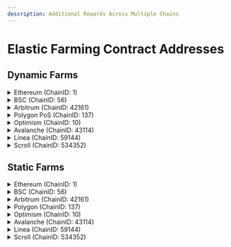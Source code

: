 ```yaml
---
description: Additional Rewards Across Multiple Chains
---
```


# Elastic Farming Contract Addresses

## Dynamic Farms

<details>

<summary>Ethereum (ChainID: 1)</summary>

* **KyberSwapElasticLM**: [`0x7D5ba536ab244aAA1EA42aB88428847F25E3E676`](https://etherscan.io/address/0x7D5ba536ab244aAA1EA42aB88428847F25E3E676)&#x20;
* **KSElasticLMHelper**: [`0x35BE3F4fd8239A35a7F120756D4D69e5C5e10870`](https://etherscan.io/address/0x35BE3F4fd8239A35a7F120756D4D69e5C5e10870)

</details>

<details>

<summary>BSC (ChainID: 56)</summary>

* **KyberSwapElasticLM**: [`0x7D5ba536ab244aAA1EA42aB88428847F25E3E676`](https://bscscan.com/address/0x7D5ba536ab244aAA1EA42aB88428847F25E3E676)&#x20;
* **KSElasticLMHelper**: [`0x35BE3F4fd8239A35a7F120756D4D69e5C5e10870`](https://bscscan.com/address/0x35BE3F4fd8239A35a7F120756D4D69e5C5e10870)

</details>

<details>

<summary>Arbitrum (ChainID: 42161)</summary>

* **KyberSwapElasticLM**: [`0x7D5ba536ab244aAA1EA42aB88428847F25E3E676`](https://arbiscan.io/address/0x7D5ba536ab244aAA1EA42aB88428847F25E3E676)&#x20;
* **KSElasticLMHelper**: [`0x35BE3F4fd8239A35a7F120756D4D69e5C5e10870`](https://arbiscan.io/address/0x35BE3F4fd8239A35a7F120756D4D69e5C5e10870)

</details>

<details>

<summary>Polygon PoS (ChainID: 137)</summary>

* **KyberSwapElasticLM**: [`0x7D5ba536ab244aAA1EA42aB88428847F25E3E676`](https://polygonscan.com/address/0x7D5ba536ab244aAA1EA42aB88428847F25E3E676)&#x20;
* **KSElasticLMHelper**: [`0x35BE3F4fd8239A35a7F120756D4D69e5C5e10870`](https://polygonscan.com/address/0x35BE3F4fd8239A35a7F120756D4D69e5C5e10870)

</details>

<details>

<summary>Optimism (ChainID: 10)</summary>

* **KyberSwapElasticLM**: [`0x7D5ba536ab244aAA1EA42aB88428847F25E3E676`](https://optimistic.etherscan.io/address/0x7d5ba536ab244aaa1ea42ab88428847f25e3e676)&#x20;
* **KSElasticLMHelper**: [`0x35BE3F4fd8239A35a7F120756D4D69e5C5e10870`](https://optimistic.etherscan.io/address/0x35BE3F4fd8239A35a7F120756D4D69e5C5e10870)

</details>

<details>

<summary>Avalanche (ChainID: 43114)</summary>

* **KyberSwapElasticLM**: [`0x7D5ba536ab244aAA1EA42aB88428847F25E3E676`](https://avascan.info/blockchain/all/address/0x7D5ba536ab244aAA1EA42aB88428847F25E3E676)&#x20;
* **KSElasticLMHelper**: [`0x35BE3F4fd8239A35a7F120756D4D69e5C5e10870`](https://avascan.info/blockchain/all/address/0x35BE3F4fd8239A35a7F120756D4D69e5C5e10870)

</details>

<details>

<summary>Linea (ChainID: 59144)</summary>

* **KyberSwapElasticLM**: [`0x7D5ba536ab244aAA1EA42aB88428847F25E3E676`](https://explorer.linea.build/address/0x7D5ba536ab244aAA1EA42aB88428847F25E3E676)
* **KSElasticLMHelper**: [`0x6AFeb9EDd6Cf44fA8E89b1eee28284e6dD7705C8`](https://explorer.linea.build/address/0x6AFeb9EDd6Cf44fA8E89b1eee28284e6dD7705C8)

</details>

<details>

<summary>Scroll (ChainID: 534352)</summary>

* **KyberSwapElasticLM**: [`0x7D5ba536ab244aAA1EA42aB88428847F25E3E676`](https://scrollscan.com/address/0x7D5ba536ab244aAA1EA42aB88428847F25E3E676)&#x20;
* **KSElasticLMHelper**: [`0x35BE3F4fd8239A35a7F120756D4D69e5C5e10870`](https://scrollscan.com/address/0x6AFeb9EDd6Cf44fA8E89b1eee28284e6dD7705C8)

</details>

## Static Farms

<details>

<summary>Ethereum (ChainID: 1)</summary>

* **KSElasticLMV2 (v1.1.3):** [`0xf2BcDf38baA52F6b0C1Db5B025DfFf01Ae1d6dBd`](https://etherscan.io/address/0xf2BcDf38baA52F6b0C1Db5B025DfFf01Ae1d6dBd)
* **KSElasticLMV2 (v1.1.1 - FRAX Farms):** [`0x3D6AfE2fB73fFEd2E3dD00c501A174554e147a43`](https://etherscan.io/address/0x3D6AfE2fB73fFEd2E3dD00c501A174554e147a43)
* **KSElasticLMV2 (v1.1.0)**: [`0xA70a1Ad0F91c52c79e177c5A18a7C9E1C4360e0e`](https://etherscan.io/address/0xA70a1Ad0F91c52c79e177c5A18a7C9E1C4360e0e)
* **KSElasticLMHelper**: [`0x6AFeb9EDd6Cf44fA8E89b1eee28284e6dD7705C8`](https://etherscan.io/address/0x6AFeb9EDd6Cf44fA8E89b1eee28284e6dD7705C8)

</details>

<details>

<summary>BSC (ChainID: 56)</summary>

* **KSElasticLMV2 (v1.1.0)**: [`0xE44ec65521B85612fa7BC45d842645Fb4B690E4b`](https://bscscan.com/address/0xE44ec65521B85612fa7BC45d842645Fb4B690E4b)
* **KSElasticLMHelper**: [`0x6AFeb9EDd6Cf44fA8E89b1eee28284e6dD7705C8`](https://bscscan.com/address/0x6AFeb9EDd6Cf44fA8E89b1eee28284e6dD7705C8)

</details>

<details>

<summary>Arbitrum (ChainID: 42161)</summary>

* **KSElasticLMV2 (v1.1.1):** [`0xf2BcDf38baA52F6b0C1Db5B025DfFf01Ae1d6dBd`](https://arbiscan.io/address/0xf2BcDf38baA52F6b0C1Db5B025DfFf01Ae1d6dBd)
* **KSElasticLMV2 (v1.1.1 - FRAX Farms):** [`0x3D6AfE2fB73fFEd2E3dD00c501A174554e147a43`](https://arbiscan.io/address/0x3D6AfE2fB73fFEd2E3dD00c501A174554e147a43)
* **KSElasticLMV2 (v1.1.0)**: [`0xA70a1Ad0F91c52c79e177c5A18a7C9E1C4360e0e`](https://arbiscan.io/address/0xA70a1Ad0F91c52c79e177c5A18a7C9E1C4360e0e)&#x20;
* **KSElasticLMV2 (v1.0.0)**: [`0xE44ec65521B85612fa7BC45d842645Fb4B690E4b`](https://arbiscan.io/address/0xE44ec65521B85612fa7BC45d842645Fb4B690E4b)&#x20;
* **KSElasticLMHelper**: [`0x6AFeb9EDd6Cf44fA8E89b1eee28284e6dD7705C8`](https://arbiscan.io/address/0x6AFeb9EDd6Cf44fA8E89b1eee28284e6dD7705C8)

</details>

<details>

<summary>Polygon (ChainID: 137)</summary>

* **KSElasticLMV2 (v1.1.1):** [`0xf2BcDf38baA52F6b0C1Db5B025DfFf01Ae1d6dBd`](https://polygonscan.com/address/0xf2BcDf38baA52F6b0C1Db5B025DfFf01Ae1d6dBd)
* **KSElasticLMV2 (v1.1.1 - FRAX Farms):** [`0x3D6AfE2fB73fFEd2E3dD00c501A174554e147a43`](https://polygonscan.com/address/0x3D6AfE2fB73fFEd2E3dD00c501A174554e147a43)
* **KSElasticLMV2 (v1.1.0)**: [`0xA70a1Ad0F91c52c79e177c5A18a7C9E1C4360e0e`](https://polygonscan.com/address/0xA70a1Ad0F91c52c79e177c5A18a7C9E1C4360e0e)&#x20;
* **KSElasticLMHelper**: [`0x6AFeb9EDd6Cf44fA8E89b1eee28284e6dD7705C8`](https://polygonscan.com/address/0x6AFeb9EDd6Cf44fA8E89b1eee28284e6dD7705C8)

</details>

<details>

<summary>Optimism (ChainID: 10)</summary>

* **KSElasticLMV2 (v1.1.1):** [`0xf2BcDf38baA52F6b0C1Db5B025DfFf01Ae1d6dBd`](https://optimistic.etherscan.io/address/0xf2bcdf38baa52f6b0c1db5b025dfff01ae1d6dbd)
* **KSElasticLMV2 (v1.1.1 - FRAX Farms):** [`0x3D6AfE2fB73fFEd2E3dD00c501A174554e147a43`](https://optimistic.etherscan.io/address/0x3D6AfE2fB73fFEd2E3dD00c501A174554e147a43)
* **KSElasticLMV2 (v1.1.0)**: [`0xA70a1Ad0F91c52c79e177c5A18a7C9E1C4360e0e`](https://optimistic.etherscan.io/address/0xA70a1Ad0F91c52c79e177c5A18a7C9E1C4360e0e)&#x20;
* **KSElasticLMHelper**: [`0x6AFeb9EDd6Cf44fA8E89b1eee28284e6dD7705C8`](https://optimistic.etherscan.io/address/0x6AFeb9EDd6Cf44fA8E89b1eee28284e6dD7705C8)

</details>

<details>

<summary>Avalanche (ChainID: 43114)</summary>

* **KSElasticLMV2 (v1.1.1):** [`0xf2BcDf38baA52F6b0C1Db5B025DfFf01Ae1d6dBd`](https://avascan.info/blockchain/all/address/0xf2BcDf38baA52F6b0C1Db5B025DfFf01Ae1d6dBd)
* **KSElasticLMV2 (v1.1.1 - FRAX Farms):** [`0x3D6AfE2fB73fFEd2E3dD00c501A174554e147a43`](https://avascan.info/blockchain/all/address/0x3D6AfE2fB73fFEd2E3dD00c501A174554e147a43)
* **KSElasticLMV2 (v1.1.0)**: [`0xA70a1Ad0F91c52c79e177c5A18a7C9E1C4360e0e`](https://avascan.info/blockchain/all/address/0xA70a1Ad0F91c52c79e177c5A18a7C9E1C4360e0e)&#x20;
* **KSElasticLMHelper**: [`0x6AFeb9EDd6Cf44fA8E89b1eee28284e6dD7705C8`](https://avascan.info/blockchain/all/address/0x6AFeb9EDd6Cf44fA8E89b1eee28284e6dD7705C8)

</details>

<details>

<summary>Linea (ChainID: 59144)</summary>

* **KSElasticLMV2 (v1.1.1):** [`0x3D6AfE2fB73fFEd2E3dD00c501A174554e147a43`](https://explorer.linea.build/address/0x3D6AfE2fB73fFEd2E3dD00c501A174554e147a43)
* **KSElasticLMHelper**: [`0x6AFeb9EDd6Cf44fA8E89b1eee28284e6dD7705C8`](https://explorer.linea.build/address/0x6AFeb9EDd6Cf44fA8E89b1eee28284e6dD7705C8)

</details>

<details>

<summary>Scroll (ChainID: 534352)</summary>

* **KSElasticLMV2 (v1.1.1 ):** [`0x3D6AfE2fB73fFEd2E3dD00c501A174554e147a43`](https://scrollscan.com/address/0x3D6AfE2fB73fFEd2E3dD00c501A174554e147a43)
* **KSElasticLMHelper**: [`0x6AFeb9EDd6Cf44fA8E89b1eee28284e6dD7705C8`](https://scrollscan.com/address/0x6AFeb9EDd6Cf44fA8E89b1eee28284e6dD7705C8)

</details>
